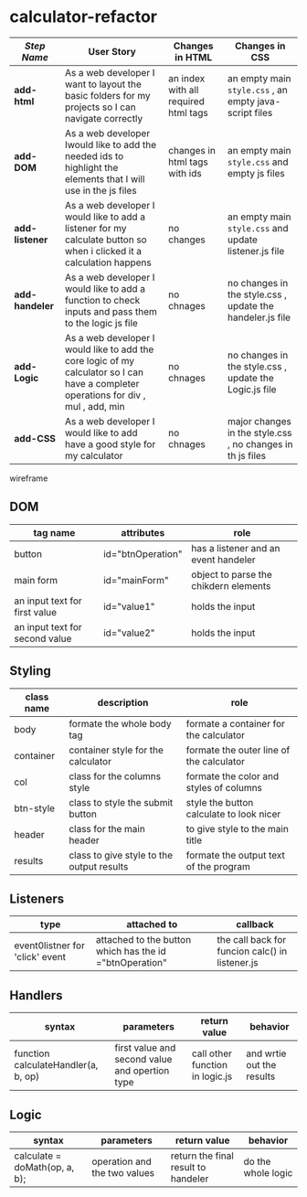 # calculator-refactor

| _Step Name_                | User Story                                                                                                       | Changes in HTML                                                                                     | Changes in CSS                                             |
| -------------------------- | ---------------------------------------------------------------------------------------------------------------- | --------------------------------------------------------------------------------------------------- | ---------------------------------------------------------- |
| **add-html** | As a web developer I want to layout the basic folders for my projects so I can navigate correctly | an index with all required html tags  | an empty main `style.css` , an empty java-script files |
| **add-DOM**    | As a web developer Iwould like to add the needed ids to highlight the elements that I will use in the js files|changes in html tags with ids  |an empty main `style.css` and empty js files  |
| **add-listener**           | As a web developer I would like to add a listener for my calculate button so when i clicked it a calculation happens |no changes   | an empty main `style.css` and update listener.js file  |
| **add-handeler**             | As a web developer I would like to add a function to check  inputs and pass them to the logic js file| no chnages |no changes in the style.css , update the handeler.js file |
 | **add-Logic**             | As a web developer I would like to add the core logic of my calculator so I can have a completer operations for div , mul , add, min| no chnages |no changes in the style.css , update the Logic.js file |
 | **add-CSS**             | As a web developer I would like to add have a good style for my calculator| no chnages |major changes in  the style.css , no changes in th js files |
 
 

wireframe

## DOM

| tag name | attributes | role |
| --- | --- | --- |
| button| id="btnOperation"| has a listener and an event handeler |
|main form | id="mainForm"|object to parse the chikdern elements|
|an input text for first value|  id="value1"|holds the input|
|an input text for second value|id="value2"|holds the input|

## Styling

| class name | description | role |
| --- | --- | --- |
| body |formate the whole body tag | formate a container for the calculator |
|container|container style for the calculator| formate the outer line of the calculator|
|col|class for the columns style|formate the color and styles of columns|
|btn-style|class to style the submit button|style the button calculate to look nicer|
|header|class for the main header|to give style to the main title|
|results|class to give style to the output results|formate the output text of the program|

## Listeners

|  type | attached to | callback |
| --- | --- | --- |
| event0listner for 'click' event| attached to the button which has the id ="btnOperation" | the call back for funcion calc() in listener.js|

## Handlers

| syntax | parameters | return value | behavior |
| --- | --- | --- | --- |
| function calculateHandler(a, b, op)| first value and second value and opertion type| call other function in logic.js|and wrtie out the results | 

## Logic

| syntax | parameters | return value | behavior |
| --- | --- | --- | --- |
|   calculate = doMath(op, a, b);| operation and the two values | return the final result to handeler | do the whole logic |

